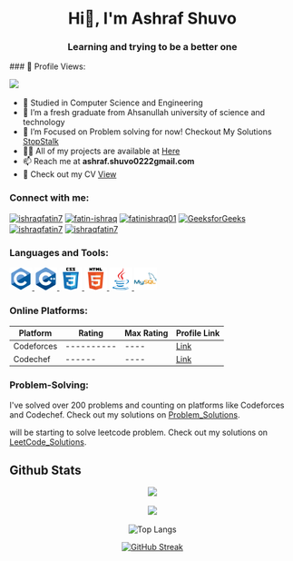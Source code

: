 <h1 align="center">Hi👋, I'm Ashraf Shuvo</h1>
<h3 align="center">Learning and trying to be a better one</h3>
### 👀 Profile Views:
<p align="left">
  <img src="https://komarev.com/ghpvc/?username=AshrafShuvo022&style=flat-square&color=blue" />
</p>



- 👀 Studied in Computer Science and Engineering 
- 🌱 I’m a fresh graduate from Ahsanullah university of science and technology
- 🔭 I’m Focused on Problem solving for now! Checkout My Solutions [StopStalk](https://www.stopstalk.com/user/profile/ashraf_shuvo022)
- 👨‍💻 All of my projects are available at [Here](https://github.com/AshrafShuvo022?tab=repositories)
- 📫 Reach me at **ashraf.shuvo0222gmail.com**
- 📄 Check out my CV [View](https://drive.google.com/file/d/1R9fCtHMB0qehN9JGRbNqwwZOG6NaaeSk/view?usp=sharing)

<h3 align="left">Connect with me:</h3>
<p align="left">
  <a href="https://codeforces.com/profile/ashraf_022" target="blank"><img align="center" src="https://raw.githubusercontent.com/rahuldkjain/github-profile-readme-generator/master/src/images/icons/Social/codeforces.svg" alt="ishraqfatin7" height="30" width="40" /></a>
  <a href="https://www.linkedin.com/in/ashraf-uz-zaman-shuvo-7b8627206/" target="blank"><img align="center" src="https://raw.githubusercontent.com/rahuldkjain/github-profile-readme-generator/master/src/images/icons/Social/linked-in-alt.svg" alt="fatin-ishraq" height="30" width="40" /></a>
  <a href="https://fb.com/ashrafshuvo022" target="blank"><img align="center" src="https://raw.githubusercontent.com/rahuldkjain/github-profile-readme-generator/master/src/images/icons/Social/facebook.svg" alt="fatinishraq01" height="30" width="40" /></a>
  <a href="https://www.geeksforgeeks.org/user/ashraf_022/" target="blank">
    <img align="center" src="https://upload.wikimedia.org/wikipedia/commons/4/43/GeeksforGeeks.svg" alt="GeeksforGeeks" height="30" width="40" />
</a>
  <a href="https://www.codechef.com/users/ashraf_022" target="blank"><img align="center" src="https://cdn.jsdelivr.net/npm/simple-icons@3.1.0/icons/codechef.svg" alt="ishraqfatin7" height="30" width="40" /></a>
  <a href="https://leetcode.com/u/ashraf_022/" target="blank"><img align="center" src="https://raw.githubusercontent.com/rahuldkjain/github-profile-readme-generator/master/src/images/icons/Social/leet-code.svg" alt="ishraqfatin7" height="30" width="40" /></a>
</p>

<h3 align="left">Languages and Tools:</h3>
<p align="left">
    <a href="https://www.cprogramming.com/" target="_blank" rel="noreferrer"> <img src="https://raw.githubusercontent.com/devicons/devicon/master/icons/c/c-original.svg" alt="c" width="40" height="40"/> </a> 
  <a href="https://www.w3schools.com/cpp/" target="_blank" rel="noreferrer"> <img src="https://raw.githubusercontent.com/devicons/devicon/master/icons/cplusplus/cplusplus-original.svg" alt="cplusplus" width="40" height="40"/> </a> 
  <a href="https://www.w3schools.com/css/" target="_blank" rel="noreferrer"> <img src="https://raw.githubusercontent.com/devicons/devicon/master/icons/css3/css3-original-wordmark.svg" alt="css3" width="40" height="40"/> </a> 
    <a href="https://www.w3.org/html/" target="_blank" rel="noreferrer"> <img src="https://raw.githubusercontent.com/devicons/devicon/master/icons/html5/html5-original-wordmark.svg" alt="html5" width="40" height="40"/> </a> 
  <a href="https://www.java.com" target="_blank" rel="noreferrer"> <img src="https://raw.githubusercontent.com/devicons/devicon/master/icons/java/java-original.svg" alt="java" width="40" height="40"/> </a> 
  <a href="https://www.mysql.com/" target="_blank" rel="noreferrer"> <img src="https://raw.githubusercontent.com/devicons/devicon/master/icons/mysql/mysql-original-wordmark.svg" alt="mysql" width="40" height="40"/> </a> 
  </p>
  

  <h3 align="left">Online Platforms:</h3>

| Platform   | Rating     | Max Rating | Profile Link                                               |
|------------|------------|------------|------------------------------------------------------------|
| Codeforces | ---------- | ----       | [Link](https://codeforces.com/profile/ashraf_022)         |
| Codechef   | ------     | ----       | [Link](https://www.codechef.com/users/ashraf_022)         |

<h3 align="left">Problem-Solving:</h3>
<p>I've solved over 200 problems and counting on platforms like Codeforces and Codechef. Check out my solutions on <a href="https://github.com/AshrafShuvo022/red-coder1">Problem_Solutions</a>.</p>
<p>will be starting to solve leetcode problem. Check out my solutions on <a href="https://github.com/AshrafShuvo022/red-coder1">LeetCode_Solutions</a>.</p>


<!---
<p><img align="left" src="https://github-readme-stats.vercel.app/api/top-langs?username=AshrafShuvo022&show_icons=true&locale=en&layout=compact" alt="AshrafShuvo022" /></p>
<p>&nbsp;<img align="center" src="https://github-readme-stats.vercel.app/api?username=AshrafShuvo022&show_icons=true&locale=en" alt="AshrafShuvo022" /></p>
<p><img align="center" src="https://github-readme-streak-stats.herokuapp.com/?user=AshrafShuvo022&theme=dark" alt="AshrafShuvo022" /></p>
--->

## Github Stats
<div align="center">
    
![](http://github-profile-summary-cards.vercel.app/api/cards/profile-details?username=AshrafShuvo022&theme=aura_dark)

![](http://github-profile-summary-cards.vercel.app/api/cards/stats?username=AshrafShuvo022&theme=aura)


![Top Langs](https://github-readme-stats.vercel.app/api/top-langs/?username=AshrafShuvo022&repo=Hotel-Management-System&langs_count=5&theme=tokyonight)

[![GitHub Streak](https://streak-stats.demolab.com?user=AshrafShuvo022&theme=dracula&card_width=700)](https://git.io/streak-stats)

</div>
<!---
AshrafShuvo022/AshrafShuvo022 is a ✨ special ✨ repository because its `README.md` (this file) appears on your GitHub profile.
You can click the Preview link to take a look at your changes.
--->

